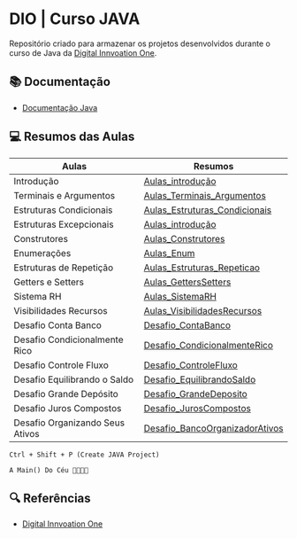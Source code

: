 # DIO | Curso JAVA

Repositório criado para armazenar os projetos desenvolvidos 
durante o curso de Java da [Digital Innvoation One](https://www.dio.me).

## 📚 Documentação
- [Documentação Java](https://glysns.gitbook.io/java-basico)

## 💻 Resumos das Aulas

| Aulas | Resumos |
|-------|---------|
| Introdução | [Aulas_introdução](https://github.com/G2Martins/Dio-Java-Projects/tree/main/Aulas_Introdução) |
| Terminais e Argumentos | [Aulas_Terminais_Argumentos](https://github.com/G2Martins/Dio-Java-Projects/tree/main/Aulas_Terminais_Argumentos) |
| Estruturas Condicionais | [Aulas_Estruturas_Condicionais](https://github.com/G2Martins/Dio-Java-Projects/tree/main/Aulas_Estruturas_Condicionais) |
| Estruturas Excepcionais | [Aulas_introdução](https://github.com/G2Martins/Dio-Java-Projects/tree/main/Aulas_Estruturas_Excepcionais) |
| Construtores | [Aulas_Construtores](https://github.com/G2Martins/Dio-Java-Projects/tree/main/Aulas_Construtores) |
| Enumerações | [Aulas_Enum](https://github.com/G2Martins/Dio-Java-Projects/tree/main/Aulas_Enum) |
| Estruturas de Repetição | [Aulas_Estruturas_Repeticao](https://github.com/G2Martins/Dio-Java-Projects/tree/main/Aulas_Estruturas_Repeticao) |
| Getters e Setters | [Aulas_GettersSetters](https://github.com/G2Martins/Dio-Java-Projects/tree/main/Aulas_GettersSetters) |
| Sistema RH | [Aulas_SistemaRH](https://github.com/G2Martins/Dio-Java-Projects/tree/main/Aulas_SistemaRH) |
| Visibilidades Recursos| [Aulas_VisibilidadesRecursos](https://github.com/G2Martins/Dio-Java-Projects/tree/main/Aulas_VisibilidadesRecursos) |
| Desafio Conta Banco | [Desafio_ContaBanco](https://github.com/G2Martins/Dio-Java-Projects/tree/main/Desafio_ContaBanco) |
| Desafio Condicionalmente Rico| [Desafio_CondicionalmenteRico](https://github.com/G2Martins/Dio-Java-Projects/tree/main/Desafio_CondicionalmenteRico) |
| Desafio Controle Fluxo | [Desafio_ControleFluxo](https://github.com/G2Martins/Dio-Java-Projects/tree/main/Desafio_ControleFluxo) |
| Desafio Equilibrando o Saldo | [Desafio_EquilibrandoSaldo](https://github.com/G2Martins/Dio-Java-Projects/tree/main/Desafio_Equilibrando%20o%20saldo) |
| Desafio Grande Depósito | [Desafio_GrandeDeposito](https://github.com/G2Martins/Dio-Java-Projects/tree/main/Desafio_GrandeDeposito) |
| Desafio Juros Compostos | [Desafio_JurosCompostos](https://github.com/G2Martins/Dio-Java-Projects/tree/main/Desafio_JurosCompostos) |
| Desafio Organizando Seus Ativos | [Desafio_BancoOrganizadorAtivos](https://github.com/G2Martins/Dio-Java-Projects/tree/main/Desafio_OrganizandoSeusAtivos) |


```
Ctrl + Shift + P (Create JAVA Project)

A Main() Do Céu 🙏🏽🙌🏽
```

## 🔍 Referências
- [Digital Innvoation One](https://www.dio.me)
